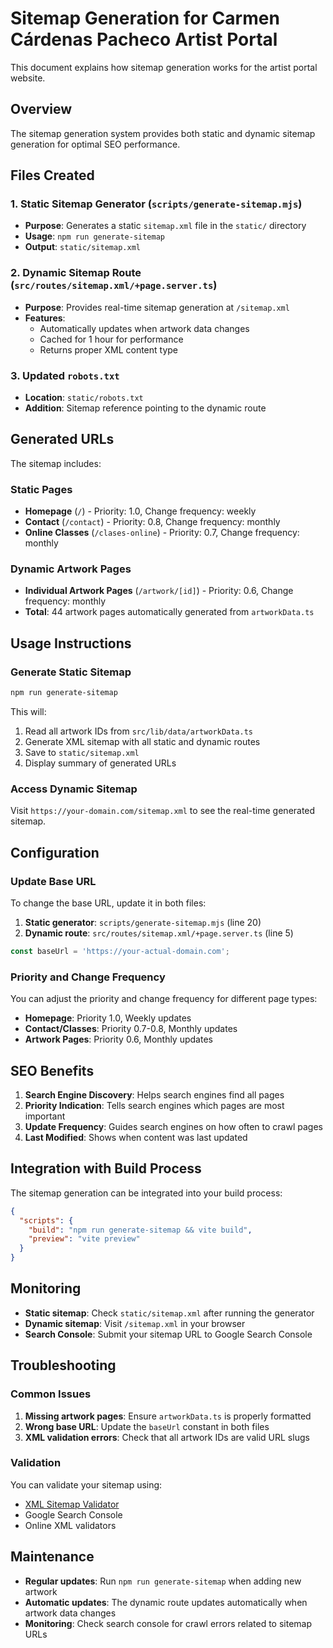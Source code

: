 # Sitemap Generation for Carmen Cárdenas Pacheco Artist Portal

This document explains how sitemap generation works for the artist portal website.

## Overview

The sitemap generation system provides both static and dynamic sitemap generation for optimal SEO performance.

## Files Created

### 1. Static Sitemap Generator (`scripts/generate-sitemap.mjs`)
- **Purpose**: Generates a static `sitemap.xml` file in the `static/` directory
- **Usage**: `npm run generate-sitemap`
- **Output**: `static/sitemap.xml`

### 2. Dynamic Sitemap Route (`src/routes/sitemap.xml/+page.server.ts`)
- **Purpose**: Provides real-time sitemap generation at `/sitemap.xml`
- **Features**: 
  - Automatically updates when artwork data changes
  - Cached for 1 hour for performance
  - Returns proper XML content type

### 3. Updated `robots.txt`
- **Location**: `static/robots.txt`
- **Addition**: Sitemap reference pointing to the dynamic route

## Generated URLs

The sitemap includes:

### Static Pages
- **Homepage** (`/`) - Priority: 1.0, Change frequency: weekly
- **Contact** (`/contact`) - Priority: 0.8, Change frequency: monthly  
- **Online Classes** (`/clases-online`) - Priority: 0.7, Change frequency: monthly

### Dynamic Artwork Pages
- **Individual Artwork Pages** (`/artwork/[id]`) - Priority: 0.6, Change frequency: monthly
- **Total**: 44 artwork pages automatically generated from `artworkData.ts`

## Usage Instructions

### Generate Static Sitemap
```bash
npm run generate-sitemap
```

This will:
1. Read all artwork IDs from `src/lib/data/artworkData.ts`
2. Generate XML sitemap with all static and dynamic routes
3. Save to `static/sitemap.xml`
4. Display summary of generated URLs

### Access Dynamic Sitemap
Visit `https://your-domain.com/sitemap.xml` to see the real-time generated sitemap.

## Configuration

### Update Base URL
To change the base URL, update it in both files:

1. **Static generator**: `scripts/generate-sitemap.mjs` (line 20)
2. **Dynamic route**: `src/routes/sitemap.xml/+page.server.ts` (line 5)

```javascript
const baseUrl = 'https://your-actual-domain.com';
```

### Priority and Change Frequency
You can adjust the priority and change frequency for different page types:

- **Homepage**: Priority 1.0, Weekly updates
- **Contact/Classes**: Priority 0.7-0.8, Monthly updates  
- **Artwork Pages**: Priority 0.6, Monthly updates

## SEO Benefits

1. **Search Engine Discovery**: Helps search engines find all pages
2. **Priority Indication**: Tells search engines which pages are most important
3. **Update Frequency**: Guides search engines on how often to crawl pages
4. **Last Modified**: Shows when content was last updated

## Integration with Build Process

The sitemap generation can be integrated into your build process:

```json
{
  "scripts": {
    "build": "npm run generate-sitemap && vite build",
    "preview": "vite preview"
  }
}
```

## Monitoring

- **Static sitemap**: Check `static/sitemap.xml` after running the generator
- **Dynamic sitemap**: Visit `/sitemap.xml` in your browser
- **Search Console**: Submit your sitemap URL to Google Search Console

## Troubleshooting

### Common Issues

1. **Missing artwork pages**: Ensure `artworkData.ts` is properly formatted
2. **Wrong base URL**: Update the `baseUrl` constant in both files
3. **XML validation errors**: Check that all artwork IDs are valid URL slugs

### Validation

You can validate your sitemap using:
- [XML Sitemap Validator](https://www.xml-sitemaps.com/validate-xml-sitemap.html)
- Google Search Console
- Online XML validators

## Maintenance

- **Regular updates**: Run `npm run generate-sitemap` when adding new artwork
- **Automatic updates**: The dynamic route updates automatically when artwork data changes
- **Monitoring**: Check search console for crawl errors related to sitemap URLs
